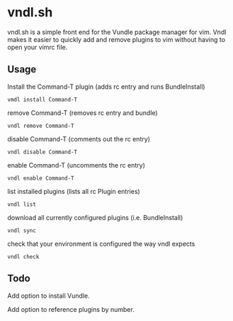 vndl.sh
=======

vndl.sh is a simple front end for the Vundle package manager for vim. Vndl makes it easier to quickly add and remove plugins to vim without having to open your vimrc file.

Usage
-----

Install the Command-T plugin (adds rc entry and runs BundleInstall)
	
	vmdl install Command-T

remove Command-T (removes rc entry and bundle)
	
	vndl remove Command-T

disable Command-T (comments out the rc entry)

	vndl disable Command-T

enable Command-T (uncomments the rc entry)

	vndl enable Command-T

list installed plugins (lists all rc Plugin entries)

	vndl list

download all currently configured plugins (i.e. BundleInstall)

	vndl sync

check that your environment is configured the way vndl expects 

	vndl check

Todo
----

Add option to install Vundle.

Add option to reference plugins by number.

